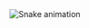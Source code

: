 <img src="https://raw.githubusercontent.com/vlbdev/vlbdev/output/snake.svg" alt="Snake animation" />

###
